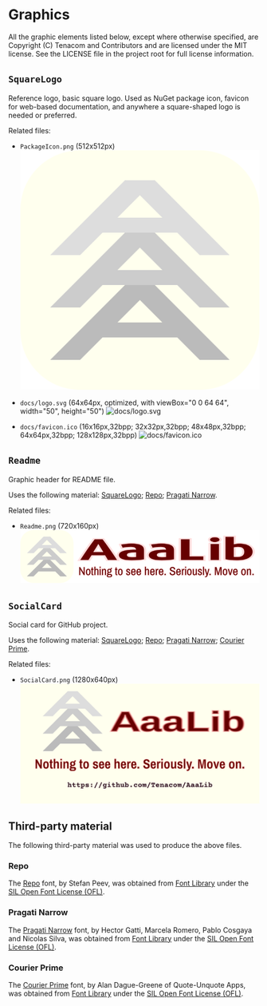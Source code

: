 # Graphics

All the graphic elements listed below, except where otherwise specified, are Copyright (C) Tenacom and Contributors and are licensed under the MIT license. See the LICENSE file in the project root for full license information.

## `SquareLogo`

Reference logo, basic square logo. Used as NuGet package icon, favicon for web-based documentation, and anywhere a square-shaped logo is needed or preferred.

Related files:

- `PackageIcon.png` (512x512px)
![PackageIcon.png](https://raw.githubusercontent.com/Tenacom/AaaLib/main/graphics/PackageIcon.png)

- `docs/logo.svg` (64x64px, optimized, with viewBox="0 0 64 64", width="50", height="50")
![docs/logo.svg](https://raw.githubusercontent.com/Tenacom/AaaLib/main/graphics/docs/logo.png)

- `docs/favicon.ico` (16x16px,32bpp; 32x32px,32bpp; 48x48px,32bpp; 64x64px,32bpp; 128x128px,32bpp)
![docs/favicon.ico](https://raw.githubusercontent.com/Tenacom/AaaLib/main/graphics/docs/favicon.ico)

## `Readme`

Graphic header for README file.

Uses the following material: [SquareLogo](#squarelogo); [Repo](#repo); [Pragati Narrow](#pragati-narrow).

Related files:

- `Readme.png` (720x160px)
![Readme.png](https://raw.githubusercontent.com/Tenacom/AaaLib/main/graphics/Readme.png)

## `SocialCard`

Social card for GitHub project.

Uses the following material: [SquareLogo](#squarelogo); [Repo](#repo); [Pragati Narrow](#pragati-narrow); [Courier Prime](#courier-prime).

Related files:

- `SocialCard.png` (1280x640px)
![SocialCard.png](https://raw.githubusercontent.com/Tenacom/AaaLib/main/graphics/SocialCard.png)

## Third-party material

The following third-party material was used to produce the above files.

### Repo

The [Repo](https://fontlibrary.org/en/font/repo) font, by Stefan Peev, was obtained from [Font Library](https://fontlibrary.org) under the [SIL Open Font License (OFL)](https://scripts.sil.org/cms/scripts/page.php?site_id=nrsi&id=OFL).

### Pragati Narrow

The [Pragati Narrow](https://fontlibrary.org/en/font/pragati-narrow) font, by Hector Gatti, Marcela Romero, Pablo Cosgaya and Nicolas Silva, was obtained from [Font Library](https://fontlibrary.org) under the [SIL Open Font License (OFL)](https://scripts.sil.org/cms/scripts/page.php?site_id=nrsi&id=OFL).

### Courier Prime

The [Courier Prime](https://fontlibrary.org/en/font/courier-prime) font, by Alan Dague-Greene of Quote-Unquote Apps, was obtained from [Font Library](https://fontlibrary.org) under the [SIL Open Font License (OFL)](https://scripts.sil.org/cms/scripts/page.php?site_id=nrsi&id=OFL).
